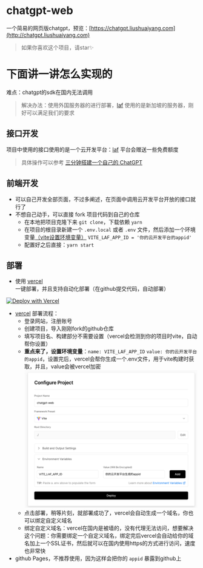# chatgpt-web
一个简易的网页版chatgpt，预览：[https://chatgpt.liushuaiyang.com](http://chatgpt.liushuaiyang.com)
> 如果你喜欢这个项目，请star✨

# 下面讲一讲怎么实现的
难点：chatgpt的sdk在国内无法调用
> 解决办法：使用外国服务器的进行部署，[laf](https://laf.dev/) 使用的是新加坡的服务器，刚好可以满足我们的要求

## 接口开发
项目中使用的接口使用的是一个云开发平台：[laf](https://laf.dev/) 平台会赠送一些免费额度
> 具体操作可以参考  [三分钟搭建一个自己的 ChatGPT ](https://juejin.cn/post/7209839961439371320)

## 前端开发
- 可以自己开发全部页面，不过多阐述，在页面中调用云开发平台开放的接口就行了
- 不想自己动手，可以直接 fork 项目代码到自己的仓库
   - 在本地把项目克隆下来 `git clone`，下载依赖 `yarn`
   - 在项目的根目录新建一个 `.env.local` 或者 `.env` 文件，然后添加一个环境变量[（vite设置环境变量）](https://cn.vitejs.dev/guide/env-and-mode.html#env-variables-and-modes) `VITE_LAF_APP_ID = '你的云开发平台的appid' `
   - 配置好之后直接：`yarn start`

## 部署
- 使用 [vercel](https://vercel.com/) 一键部署，并且支持自动化部署（在github提交代码，自动部署）

[![Deploy with Vercel](https://vercel.com/button?utm_source=busiyi&utm_campaign=oss)](https://vercel.com/new/clone?utm_source=busiyi&utm_campaign=oss&repository-url=https://github.com/LsyWeb/chatgpt-web&env=VITE_LAF_APP_ID)

- [vercel](https://vercel.com/) 部署流程：
  - 登录网站，注册账号
  - 创建项目，导入刚刚fork的github仓库
  - 填写项目名、构建部分不需要设置（vercel会检测到你的项目时vite，自动帮你设置）
  - **重点来了，设置环境变量**：`name: VITE_LAF_APP_ID` `value: 你的云开发平台的appid`，设置完后，vercel会帮你生成一个.env文件，用于vite构建时获取，并且，value会被vercel加密
  ![alt env](./docs/img/env.png)
  - 点击部署，稍等片刻，就部署成功了，vercel会自动生成一个域名，你也可以绑定自定义域名
  - 绑定自定义域名：vercel在国内是被墙的，没有代理无法访问，想要解决这个问题：你需要绑定一个自定义域名，绑定完后vercel会自动给你的域名加上一个SSL证书，然后就可以在国内使用https的方式进行访问，速度也非常快
- github Pages，不推荐使用，因为这样会把你的 `appid` 暴露到github上
